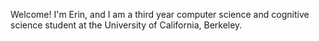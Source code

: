 Welcome! I'm Erin, and I am a third year computer science and cognitive science student at the University of California, Berkeley. 
